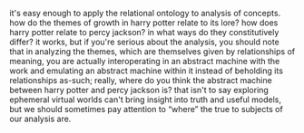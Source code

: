 it's easy enough to apply the relational ontology to analysis of concepts. how do the themes of growth in harry potter relate to its lore? how does harry potter relate to percy jackson? in what ways do they constitutively differ? it works, but if you're serious about the analysis, you should note that in analyzing the themes, which are themselves given by relationships of meaning, you are actually interoperating in an abstract machine with the work and emulating an abstract machine within it instead of beholding its relationships as-such; really, where do you think the abstract machine between harry potter and percy jackson is? that isn't to say exploring ephemeral virtual worlds can't bring insight into truth and useful models, but we should sometimes pay attention to “where” the true to subjects of our analysis are. 